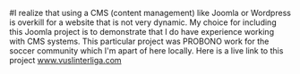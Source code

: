 #I realize that using a CMS (content management) like Joomla or Wordpress is overkill for a website that is not very dynamic. My choice for including this Joomla project is to demonstrate that I do have experience working with CMS systems. This particular project was PROBONO work for the soccer community which I'm apart of here locally. Here is a live link to this project www.vuslinterliga.com
